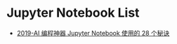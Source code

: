 # Jupyter Notebook List

- [2019-AI 编程神器 Jupyter Notebook 使用的 28 个秘诀](https://mp.weixin.qq.com/s/aaF6S8Nir4Y9akNd0nghxw)